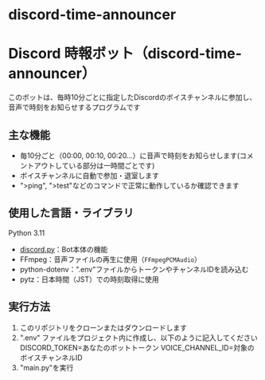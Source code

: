 # discord-time-announcer

# Discord 時報ボット（discord-time-announcer）
このボットは、毎時10分ごとに指定したDiscordのボイスチャンネルに参加し、音声で時刻をお知らせするプログラムです

## 主な機能
- 毎10分ごと（00:00, 00:10, 00:20...）に音声で時刻をお知らせします(コメントアウトしている部分は一時間ごとです)
- ボイスチャンネルに自動で参加・退室します
- ">ping", ">test"などのコマンドで正常に動作しているか確認できます

## 使用した言語・ライブラリ
Python 3.11
- [discord.py](https://github.com/Rapptz/discord.py)：Bot本体の機能
- FFmpeg：音声ファイルの再生に使用（`FFmpegPCMAudio`）
- python-dotenv：".env"ファイルからトークンやチャンネルIDを読み込む
- pytz：日本時間（JST）での時刻取得に使用

## 実行方法
1. このリポジトリをクローンまたはダウンロードします
2. ".env" ファイルをプロジェクト内に作成し、以下のように記入してください
  DISCORD_TOKEN=あなたのボットトークン
  VOICE_CHANNEL_ID=対象のボイスチャンネルID
3. "main.py"を実行
